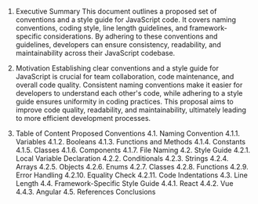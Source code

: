 1. Executive Summary
This document outlines a proposed set of conventions and a style guide for JavaScript code. It covers naming conventions, coding style, line length guidelines, and framework-specific considerations. By adhering to these conventions and guidelines, developers can ensure consistency, readability, and maintainability across their JavaScript codebase.

2. Motivation
Establishing clear conventions and a style guide for JavaScript is crucial for team collaboration, code maintenance, and overall code quality. Consistent naming conventions make it easier for developers to understand each other's code, while adhering to a style guide ensures uniformity in coding practices. This proposal aims to improve code quality, readability, and maintainability, ultimately leading to more efficient development processes.


3. Table of Content
Proposed Conventions
4.1. Naming Convention
4.1.1. Variables
4.1.2. Booleans
4.1.3. Functions and Methods
4.1.4. Constants
4.1.5. Classes
4.1.6. Components
4.1.7. File Naming
4.2. Style Guide
4.2.1. Local Variable Declaration
4.2.2. Conditionals
4.2.3. Strings
4.2.4. Arrays
4.2.5. Objects
4.2.6. Enums
4.2.7. Classes
4.2.8. Functions
4.2.9. Error Handling
4.2.10. Equality Check
4.2.11. Code Indentations
4.3. Line Length
4.4. Framework-Specific Style Guide
4.4.1. React
4.4.2. Vue
4.4.3. Angular
4.5. References
Conclusions